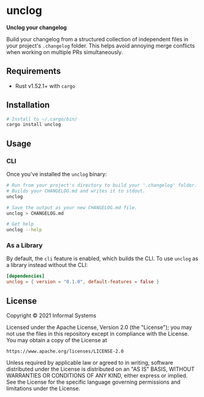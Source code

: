 # unclog

**Unclog your changelog**

Build your changelog from a structured collection of independent files in your
project's `.changelog` folder. This helps avoid annoying merge conflicts when
working on multiple PRs simultaneously.

## Requirements

* Rust v1.52.1+ with `cargo`

## Installation

```bash
# Install to ~/.cargo/bin/
cargo install unclog
```

## Usage

### CLI

Once you've installed the `unclog` binary:

```bash
# Run from your project's directory to build your '.changelog' folder.
# Builds your CHANGELOG.md and writes it to stdout.
unclog

# Save the output as your new CHANGELOG.md file.
unclog > CHANGELOG.md

# Get help
unclog --help
```

### As a Library

By default, the `cli` feature is enabled, which builds the CLI. To use `unclog`
as a library instead without the CLI:

```toml
[dependencies]
unclog = { version = "0.1.0", default-features = false }
```

## License

Copyright © 2021 Informal Systems

Licensed under the Apache License, Version 2.0 (the "License");
you may not use the files in this repository except in compliance with the License.
You may obtain a copy of the License at

    https://www.apache.org/licenses/LICENSE-2.0

Unless required by applicable law or agreed to in writing, software
distributed under the License is distributed on an "AS IS" BASIS,
WITHOUT WARRANTIES OR CONDITIONS OF ANY KIND, either express or implied.
See the License for the specific language governing permissions and
limitations under the License.
